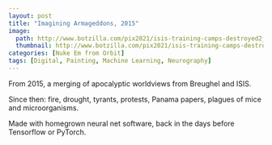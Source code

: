```yaml
---
layout: post
title: "Imagining Armageddons, 2015"
image:
  path: http://www.botzilla.com/pix2021/isis-training-camps-destroyed2_BruegelBabel_5e2.png
  thumbnail: http://www.botzilla.com/pix2021/isis-training-camps-destroyed2_BruegelBabel_5e2.png
categories: [Nuke Em from Orbit]
tags: [Digital, Painting, Machine Learning, Neurography]
---
```


From 2015, a merging of apocalyptic worldviews from Breughel and ISIS.

Since then: fire, drought, tyrants, protests, Panama papers, plagues of mice and microorganisms. 

Made with homegrown neural net software, back in the days before Tensorflow or PyTorch.


